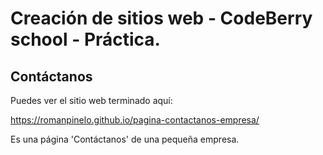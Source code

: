 # Creación de sitios web - CodeBerry school - Práctica.

## Contáctanos

Puedes ver el sitio web terminado aquí:

https://romanpinelo.github.io/pagina-contactanos-empresa/

Es una página 'Contáctanos' de una pequeña empresa.